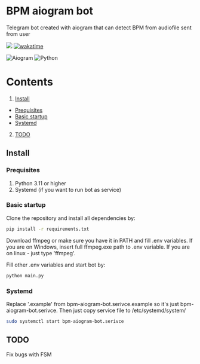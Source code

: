 # BPM aiogram bot
 Telegram bot created with aiogram that can detect BPM from audiofile sent from user

[<img src="https://img.shields.io/badge/Telegram-%40bpm__detect__bot-blue">](https://t.me/bpm_detect_bot)
[![wakatime](https://wakatime.com/badge/user/4d0cc4aa-e1c1-483b-8c80-199c9ea5d0c5/project/7cb6b8ab-d040-4456-8eed-9d6d77b8a34e.svg)](https://wakatime.com/badge/user/4d0cc4aa-e1c1-483b-8c80-199c9ea5d0c5/project/7cb6b8ab-d040-4456-8eed-9d6d77b8a34e)

![Aiogram](https://img.shields.io/badge/aiogram-14354C?style=for-the-badge&logo=python&logoColor=white)
![Python](https://img.shields.io/badge/Python-3776AB?style=for-the-badge&logo=python&logoColor=white)

 # Contents
 1. <a href="#install">Install</a>
  * <a href="#prequisites">Prequisites</a> 
  * <a href="#basic-startup">Basic startup</a>
  * <a href="#systemd">Systemd</a>
 2. <a href="#todo">TODO</a>

## Install

### Prequisites
1. Python 3.11 or higher
2. Systemd (if you want to run bot as service)

### Basic startup
Clone the repository and install all dependencies by:
```bash
pip install -r requirements.txt
```
Download ffmpeg or make sure you have it in PATH and fill .env variables.
If you are on Windows, insert full ffmpeg.exe path to .env variable. If you are on linux - just type 'ffmpeg'.

Fill other .env variables and start bot by:
```bash
python main.py
```

### Systemd
Replace '.example' from bpm-aiogram-bot.serivce.example so it's just bpm-aiogram-bot.serivce.
Then just copy service file to /etc/systemd/system/
```bash
sudo systemctl start bpm-aiogram-bot.serivce
```

 ## TODO
Fix bugs with FSM
